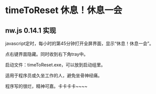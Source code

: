 # timeToReset 休息！休息一会
## nw.js 0.14.1 实现

  javascript定时，每小时的第45分钟打开全屏界面，显示“休息！休息一会”。
  
  点右键界面隐藏。同时收到右下角tray中。
  
  启动文件：timeToReset.exe，可以放到启动组里。
  
  适用于程序员或久坐工作的人，避免坐骨神经痛。
  
  程序写的很烂，精神可嘉。卡卡卡卡~~~~
